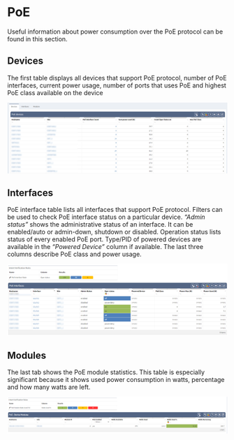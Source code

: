 # PoE

Useful information about power consumption over the PoE protocol can be
found in this section.

## Devices

The first table displays all devices that support PoE protocol, number
of PoE interfaces, current power usage, number of ports that uses PoE
and highest PoE class available on the device

![PoE - Devices](poe_devices.png)

## Interfaces

PoE interface table lists all interfaces that support PoE protocol.
Filters can be used to check PoE interface status on a particular
device. *“Admin status”* shows the administrative status of an
interface. It can be enabled/auto or admin-down, shutdown or disabled.
Operation status lists status of every enabled PoE port. Type/PID of
powered devices are available in the *“Powered Device”* column if
available. The last three columns describe PoE class and power usage.

![PoE - Interfaces](poe_interfaces.png)

## Modules

The last tab shows the PoE module statistics. This table is especially
significant because it shows used power consumption in watts, percentage
and how many watts are left.

![PoE - Device Modules](poe_device_modules.png)

